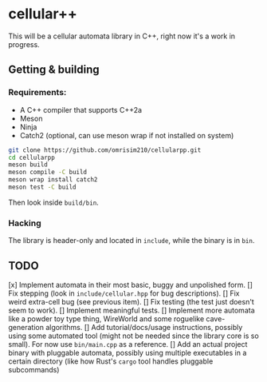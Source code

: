 # cellular++

This will be a cellular automata library in C++, right now it's a work in progress.

## Getting & building

### Requirements:
 * A C++ compiler that supports C++2a
 * Meson
 * Ninja
 * Catch2 (optional, can use meson wrap if not installed on system)

```sh
git clone https://github.com/omrisim210/cellularpp.git
cd cellularpp
meson build
meson compile -C build
meson wrap install catch2
meson test -C build
```

Then look inside `build/bin`.

### Hacking
The library is header-only and located in `include`, while the binary is in `bin`.

## TODO
[x] Implement automata in their most basic, buggy and unpolished form.
[] Fix stepping (look in `include/cellular.hpp` for bug descriptions).
[] Fix weird extra-cell bug (see previous item).
[] Fix testing (the test just doesn't seem to work).
[] Implement meaningful tests.
[] Implement more automata like a powder toy type thing, WireWorld and some roguelike cave-generation algorithms.
[] Add tutorial/docs/usage instructions, possibly using some automated tool (might not be needed since the library core is so small). For now use `bin/main.cpp` as a reference.
[] Add an actual project binary with pluggable automata, possibly using multiple executables in a certain directory (like how Rust's `cargo` tool handles pluggable subcommands)
